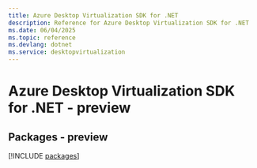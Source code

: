 ```yaml
---
title: Azure Desktop Virtualization SDK for .NET
description: Reference for Azure Desktop Virtualization SDK for .NET
ms.date: 06/04/2025
ms.topic: reference
ms.devlang: dotnet
ms.service: desktopvirtualization
---
```

# Azure Desktop Virtualization SDK for .NET - preview
## Packages - preview
[!INCLUDE [packages](desktop-virtualization-index.md)]